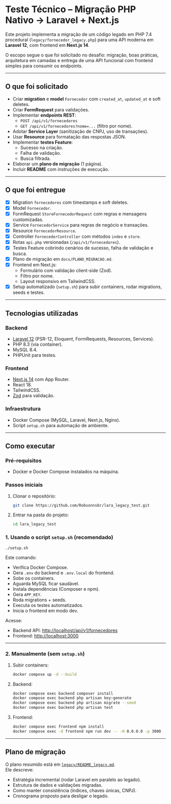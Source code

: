 # Teste Técnico – Migração PHP Nativo → Laravel + Next.js

Este projeto implementa a migração de um código legado em PHP 7.4 procedural (`legacy/fornecedor_legacy.php`) para uma API moderna em **Laravel 12**, com frontend em **Next.js 14**.

O escopo segue o que foi solicitado no desafio: migração, boas práticas, arquitetura em camadas e entrega de uma API funcional com frontend simples para consumir os endpoints.

---

## O que foi solicitado

- Criar **migration** e **model** `Fornecedor` com `created_at`, `updated_at` e soft deletes.
- Criar **FormRequest** para validações.
- Implementar **endpoints REST**:
  - `POST /api/v1/fornecedores`
  - `GET /api/v1/fornecedores?nome=...` (filtro por nome).
- Adotar **Service Layer** (sanitização de CNPJ, uso de transações).
- Usar **Resource** para formatação das respostas JSON.
- Implementar **testes Feature**:
  - Sucesso na criação.
  - Falha de validação.
  - Busca filtrada.
- Elaborar um **plano de migração** (1 página).
- Incluir **README** com instruções de execução.

---

## O que foi entregue

- [x] Migration `fornecedores` com timestamps e soft deletes.
- [x] Model `Fornecedor`.
- [x] FormRequest `StoreFornecedorRequest` com regras e mensagens customizadas.
- [x] Service `FornecedorService` para regras de negócio e transações.
- [x] Resource `FornecedorResource`.
- [x] Controller `FornecedorController` com métodos `index` e `store`.
- [x] Rotas `api.php` versionadas (`/api/v1/fornecedores`).
- [x] Testes Feature cobrindo cenários de sucesso, falha de validação e busca.
- [x] Plano de migração em `docs/PLANO_MIGRACAO.md`.
- [x] Frontend em Next.js:
  - Formulário com validação client-side (Zod).
  - Filtro por nome.
  - Layout responsivo em TailwindCSS.
- [x] Setup automatizado (`setup.sh`) para subir containers, rodar migrations, seeds e testes.

---

## Tecnologias utilizadas

### Backend

- [Laravel 12](https://laravel.com) (PSR-12, Eloquent, FormRequests, Resources, Services).
- PHP 8.3 (via container).
- MySQL 8.4.
- PHPUnit para testes.

### Frontend

- [Next.js 14](https://nextjs.org/) com App Router.
- React 18.
- TailwindCSS.
- [Zod](https://zod.dev) para validação.

### Infraestrutura

- Docker Compose (MySQL, Laravel, Next.js, Nginx).
- Script `setup.sh` para automação de ambiente.

---

## Como executar

### Pré-requisitos

- Docker e Docker Compose instalados na máquina.

### Passos iniciais

1. Clonar o repositório:

   ```bash
   git clone https://github.com/Robsonnsbr/lara_legacy_test.git
   ```

2. Entrar na pasta do projeto:
   ```bash
   cd lara_legacy_test
   ```

### 1. Usando o script `setup.sh` (recomendado)

```bash
./setup.sh
```

Este comando:

- Verifica Docker Compose.
- Gera `.env` do backend e `.env.local` do frontend.
- Sobe os containers.
- Aguarda MySQL ficar saudável.
- Instala dependências (Composer e npm).
- Gera `APP_KEY`.
- Roda migrations + seeds.
- Executa os testes automatizados.
- Inicia o frontend em modo dev.

Acesse:

- Backend API: [http://localhost/api/v1/fornecedores](http://localhost/api/v1/fornecedores)
- Frontend: [http://localhost:3000](http://localhost:3000)

---

### 2. Manualmente (sem `setup.sh`)

1. Subir containers:

   ```bash
   docker compose up -d --build
   ```

2. Backend:

   ```bash
   docker compose exec backend composer install
   docker compose exec backend php artisan key:generate
   docker compose exec backend php artisan migrate --seed
   docker compose exec backend php artisan test
   ```

3. Frontend:
   ```bash
   docker compose exec frontend npm install
   docker compose exec -d frontend npm run dev -- -H 0.0.0.0 -p 3000
   ```

---

## Plano de migração

O plano resumido está em [`legacy/README_legacy.md`](legacy/README_legacy.md).  
Ele descreve:

- Estratégia incremental (rodar Laravel em paralelo ao legado).
- Estrutura de dados e validações migradas.
- Como manter consistência (índices, chaves únicas, CNPJ).
- Cronograma proposto para desligar o legado.
